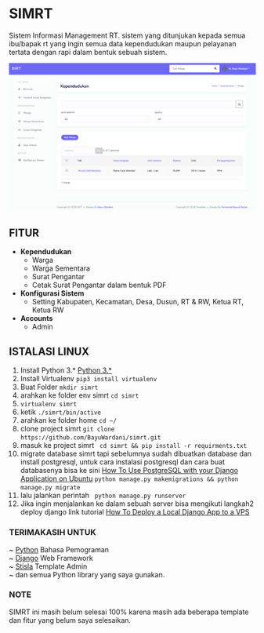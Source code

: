# SIMRT
Sistem Informasi Management RT. sistem yang ditunjukan kepada semua ibu/bapak rt yang ingin semua data kependudukan maupun pelayanan tertata dengan rapi dalam bentuk sebuah sistem.

![alt text](https://github.com/BayuWardani/simrt/blob/master/127.0.0.1_8000_kependudukan_warga_%20(1).png?raw=true)

## FITUR
<ul>
  <li><strong>Kependudukan</strong>
    <ul>
      <li>Warga</li>
      <li>Warga Sementara</li>
      <li>Surat Pengantar</li>
      <li>Cetak Surat Pengantar dalam bentuk PDF</li>
    </ul>
  </li>
  <li><strong>Konfigurasi Sistem</strong>
    <ul>
      <li>Setting Kabupaten, Kecamatan, Desa, Dusun, RT & RW, Ketua RT, Ketua RW</li>
    </ul>
   </li>
  <li><strong>Accounts</strong>
    <ul>
      <li>Admin</li>
    </ul>
   </li>
</ul>


## ISTALASI LINUX
1. Install Python 3.* [Python 3.*](https://www.python.com) 
2. Install Virtualenv ``` pip3 install virtualenv ```
3. Buat Folder ```mkdir simrt```
4. arahkan ke folder env simrt ``cd simrt``
5. ``virtualenv simrt``
6. ketik ``./simrt/bin/active`` 
7. arahkan ke folder home ```cd ~/```
8. clone project simrt ``git clone https://github.com/BayuWardani/simrt.git``
9. masuk ke project simrt ``` cd simrt && pip install -r requirments.txt```
10. migrate database simrt tapi sebelumnya sudah dibuatkan database dan install postgresql, untuk cara instalasi postgresql dan  cara buat databasenya bisa ke sini [How To Use PostgreSQL with your Django Application on Ubuntu](https://www.digitalocean.com/community/tutorials/how-to-use-postgresql-with-your-django-application-on-ubuntu-14-04) ``python manage.py makemigrations && python manage.py migrate ``
11. lalu jalankan perintah `` python manage.py runserver``
12. Jika ingin menjalankan ke dalam sebuah server bisa mengikuti langkah2 deploy django link tutorial [How To Deploy a Local Django App to a VPS](https://www.digitalocean.com/community/tutorials/how-to-deploy-a-local-django-app-to-a-vps)

### TERIMAKASIH UNTUK
~ [Python](https://www.python.com) Bahasa Pemograman <br />
~ [Django](https://www.djangoproject.com/) Web Framework <br />
~ [Stisla](https://github.com/stisla/stisla) Template Admin <br />
~ dan semua Python library yang saya gunakan.

### NOTE
SIMRT ini masih belum selesai 100% karena masih ada beberapa template dan fitur yang belum saya selesaikan.
